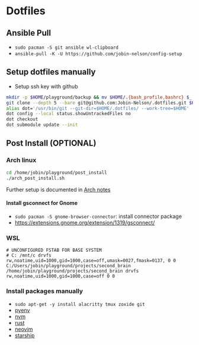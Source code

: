 # Dotfiles

## Ansible Pull

- `sudo pacman -S git ansible wl-clipboard`
- `ansible-pull -K -U https://github.com/jobin-nelson/config-setup`

## Setup dotfiles manually

- Setup ssh key with github

```bash
mkdir -p $HOME/playground/backup && mv $HOME/.{bash_profile,bashrc} $_
git clone --depth 5 --bare git@github.com:Jobin-Nelson/.dotfiles.git $HOME/.dotfiles
alias dot='/usr/bin/git --git-dir=$HOME/.dotfiles/ --work-tree=$HOME'
dot config --local status.showUntrackedFiles no
dot checkout
dot submodule update --init
```

## Post Install (OPTIONAL)

### Arch linux

```bash
cd /home/jobin/playground/post_install
./arch_post_install.sh
```

Further setup is documented in [Arch notes](./playground/post_install/arch_notes.md)

#### Install gsconnect for Gnome

- `sudo pacman -S gnome-browser-connector`: install connector package
- https://extensions.gnome.org/extension/1319/gsconnect/

### WSL

```
# UNCONFIGURED FSTAB FOR BASE SYSTEM
# C: /mnt/c drvfs rw,noatime,uid=1000,gid=1000,case=off,umask=0027,fmask=0137, 0 0
C:/Users/jobin/playground/projects/second_brain /home/jobin/playground/projects/second_brain drvfs rw,noatime,uid=1000,gid=1000,case=off 0 0
```

### Install packages manually

- `sudo apt-get -y install alacritty tmux zoxide git`
- [pyenv](https://github.com/pyenv/pyenv)
- [nvm](https://github.com/nvm-sh/nvm)
- [rust](https://rustup.rs/)
- [neovim](https://github.com/neovim/neovim)
- [starship](https://starship.rs/)

